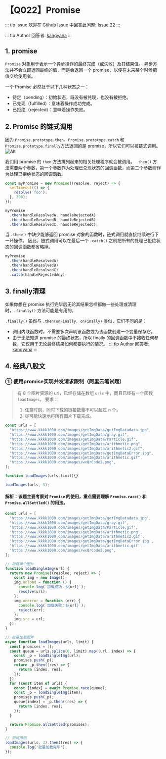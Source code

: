 # 【Q022】Promise


::: tip Issue
欢迎在 Gtihub Issue 中回答此问题: [Issue 22](https://github.com/kangyana/daily-question/issues/22)
:::

::: tip Author
回答者: [kangyana](https://github.com/kangyana)
:::
## 1. promise
`Promise` 对象用于表示一个异步操作的最终完成（或失败）及其结果值。
异步方法并不会立即返回最终的值，而是会返回一个 promise，以便在未来某个时候把值交给使用者。

一个 Promise 必然处于以下几种状态之一：

- 待定（pending）：初始状态，既没有被兑现，也没有被拒绝。
- 已兑现（fulfilled）：意味着操作成功完成。
- 已拒绝（rejected）：意味着操作失败。

## 2. Promise 的链式调用
因为 `Promise.prototype.then`、`Promise.prototype.catch` 和 `Promise.prototype.finally`方法返回的是 promise，所以它们可以被链式调用。
![Alt](https://developer.mozilla.org/en-US/docs/Web/JavaScript/Reference/Global_Objects/Promise/promises.png)

我们用 promise 的 `then` 方法排列起来的相关处理程序就会被调用。
`.then()` 方法需要两个参数，第一个参数作为处理已兑现状态的回调函数，而第二个参数则作为处理已拒绝状态的回调函数。
```javascript
const myPromise = new Promise((resolve, reject) => {
  setTimeout(() => {
    resolve('foo');
  }, 300);
});

myPromise
  .then(handleResolvedA, handleRejectedA)
  .then(handleResolvedB, handleRejectedB)
  .then(handleResolvedC, handleRejectedC);
```

当 `.then()` 中缺少能够返回 promise 对象的函数时，链式调用就直接继续进行下一环操作。
因此，链式调用可以在最后一个 `.catch()` 之前把所有的处理已拒绝状态的回调函数都省略掉。
```javascript
myPromise
  .then(handleResolvedA)
  .then(handleResolvedB)
  .then(handleResolvedC)
  .catch(handleRejectedAny);
```

## 3. finally清理
如果你想在 promise 执行完毕后无论其结果怎样都做一些处理或清理时，`.finally()` 方法可能是有用的。

`.finally()` 虽然与 `.then(onFinally, onFinally)` 类似，它们不同的是：

- 调用内联函数时，不需要多次声明该函数或为该函数创建一个变量保存它。
- 由于无法知道 promise 的最终状态，所以 finally 的回调函数中不接收任何参数，它仅用于无论最终结果如何都要执行的情况。
::: tip Author
回答者: [kangyana](https://github.com/kangyana)
:::
## 4. 经典八股文
### ① 使用promise实现并发请求限制（阿里云笔试题）
> 有 8 个图片资源的 url，已经存储在数组 `urls` 中，而且已经有一个函数 `loadImages`。
> 要求：
> 1. 任意时刻，同时下载的链接数量不可以超过 n 个。
> 2. 尽可能快速地将所有图片下载完成。

```javascript
const urls = [
  "https://www.kkkk1000.com/images/getImgData/getImgDatadata.jpg",
  "https://www.kkkk1000.com/images/getImgData/gray.gif",
  "https://www.kkkk1000.com/images/getImgData/Particle.gif",
  "https://www.kkkk1000.com/images/getImgData/arithmetic.png",
  "https://www.kkkk1000.com/images/getImgData/arithmetic2.gif",
  "https://www.kkkk1000.com/images/getImgData/getImgDataError.jpg",
  "https://www.kkkk1000.com/images/getImgData/arithmetic.gif",
  "https://www.kkkk1000.com/images/wxQrCode2.png",
];

function loadImages(urls,limit){}

loadImages(urls, 3);
```

#### 解析：该题主要考察对 `Promise` 的使用，重点需要理解 `Promise.race()` 和 `Promise.allSettled()` 的用法。
```javascript
const urls = [
  'https://www.kkkk1000.com/images/getImgData/getImgDatadata.jpg',
  'https://www.kkkk1000.com/images/getImgData/gray.gif',
  'https://www.kkkk1000.com/images/getImgData/Particle.gif',
  'https://www.kkkk1000.com/images/getImgData/arithmetic.png',
  'https://www.kkkk1000.com/images/getImgData/arithmetic2.gif',
  'https://www.kkkk1000.com/images/getImgData/getImgDataError.jpg',
  'https://www.kkkk1000.com/images/getImgData/arithmetic.gif',
  'https://www.kkkk1000.com/images/wxQrCode2.png',
];

// 加载单个图片
function loadSingleImg(url) {
  return new Promise((resolve, reject) => {
    const img = new Image();
    img.onload = function () {
      console.log(`加载成功：${url}`);
      resolve(url);
    };
    img.onerror = function (err) {
      console.log(`加载失败：${url}`);
      reject(err);
    };
    img.src = url;
  });
}

// 批量加载图片
async function loadImages(urls, limit) {
  const promises = [];
  const queue = urls.splice(0, limit).map((url, index) => {
    const _p = loadSingleImg(url);
    promises.push(_p);
    return _p.then((res) => {
      return [index, res];
    });
  });
  for (const item of urls) {
    const [index] = await Promise.race(queue);
    const _p = loadSingleImg(item);
    promises.push(_p);
    queue[index] = _p.then((res) => {
      return [index, res];
    });
  }

  return Promise.allSettled(promises);
}

// 测试用例
loadImages(urls, 3).then((res) => {
  console.log('批量加载完毕');
});
```
